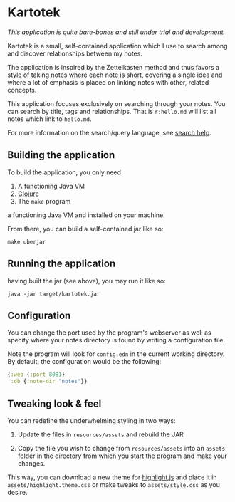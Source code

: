 # Kartotek

*This application is quite bare-bones and still under trial and development.*

Kartotek is a small, self-contained application which I use to search among and discover relationships between my notes.

The application is inspired by the Zettelkasten method and thus favors a style of taking notes where each note is short, covering a single idea and where a lot of emphasis is placed on linking notes with other, related concepts.

This application focuses exclusively on searching through your notes. You can search by title, tags and relationships. That is `r:hello.md` will list all notes which link to `hello.md`.

For more information on the search/query language, see [search help](resources/search-help.md).

## Building the application

To build the application, you only need

1. A functioning Java VM
2. [Clojure](https://clojure.org/guides/getting_started)
3. The `make` program

 a functioning Java VM and  installed on your machine.

From there, you can build a self-contained jar like so:
```
make uberjar
```

## Running the application

having built the jar (see above), you may run it like so:
```
java -jar target/kartotek.jar
```

## Configuration

You can change the port used by the program's webserver as well as specify where your notes directory is found by writing a configuration file.

Note the program will look for `config.edn` in the current working directory. By default, the configuration would be the following:

```clojure
{:web {:port 8081}
 :db {:note-dir "notes"}}
```

## Tweaking look & feel
You can redefine the underwhelming styling in two ways:

1. Update the files in `resources/assets` and rebuild the JAR

2. Copy the file you wish to change from `resources/assets` into an `assets` folder in the directory from which you start the program and make your changes.

This way, you can download a new theme for [highlight.js](https://highlightjs.org/) and place it in `assets/highlight.theme.css` or make tweaks to `assets/style.css` as you desire.